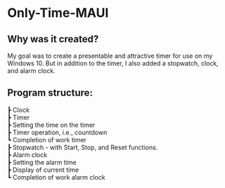 # Only-Time-MAUI

## Why was it created?
My goal was to create a presentable and attractive timer for use on my Windows 10. But in addition to the timer, I also added a stopwatch, clock, and alarm clock.

## Program structure:
┣ Clock  
┣ Timer  
  ┣ Setting the time on the timer  
     ┣ Timer operation, i.e., countdown  
     ┗ Completion of work timer   
┣ Stopwatch - with Start, Stop, and Reset functions.  
┣ Alarm clock  
   ┣ Setting the alarm time  
      ┣ Display of current time  
      ┗ Completion of work alarm clock  
